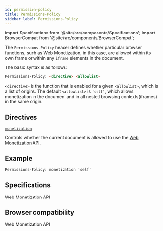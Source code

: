 ```yaml
---
id: permission-policy
title: Permissions-Policy
sidebar_label: Permissions-Policy
---
```

import Specifications from '@site/src/components/Specifications';
import BrowserCompat from '@site/src/components/BrowserCompat';

The `Permissions-Policy` header defines whether particular browser functions, such as Web Monetization, in this case, are allowed within its own frame or within any `iframe` elements in the document.  

The basic syntax is as follows: 

```html
Permissions-Policy: <directive> <allowlist>
```

`<directive>` is the function that is enabled for a given `<allowlist>`, which is a list of origins.  The default `<allowlist>` is `'self'`, which allows monetization in the document and in all nested browsing contexts(iframes) in the same origin.  


## Directives

[`monetization`](/docs/permission-policy-monetization)

Controls whether the current document is allowed to use the [Web Monetization API](/docs/).  

## Example

```html
Permissions-Policy: monetization 'self'
```

## Specifications
<Specifications link="permissions-policy">Web Monetization API</Specifications>

## Browser compatibility
<BrowserCompat data="permissionpolicy.json">Web Monetization API</BrowserCompat>